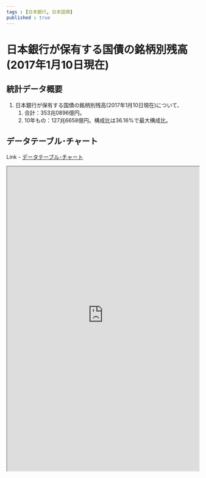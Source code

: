 ```yaml
--- 
tags : [日本銀行, 日本国債] 
published : true
---
```

# 日本銀行が保有する国債の銘柄別残高(2017年1月10日現在)
## 統計データ概要

1. 日本銀行が保有する国債の銘柄別残高(2017年1月10日現在)について、 
	1. 合計：353兆0896億円。
	1. 10年もの：127兆6658億円。構成比は36.16%で最大構成比。
	
## データテーブル･チャート
Link - [データテーブル･チャート](http://knowledgevault.saecanet.com/charts/am-consulting.co.jp-JGBheldByBOJ.html)
<iframe src="http://knowledgevault.saecanet.com/charts/am-consulting.co.jp-JGBheldByBOJ.html" width="100%" height="800px"></iframe>